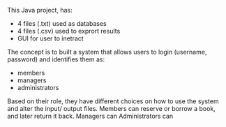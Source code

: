 This Java project, has:
- 4 files (.txt) used as databases
- 4 files (.csv) used to exprort results
- GUI for user to inetract

The concept is to built a system that allows users to login (username, password) and identifies them as:
- members
- managers
- administrators
  
Based on their role, they have different choices on how to use the system and alter the input/ output files. 
Members can reserve or borrow a book, and later return it back.
Managers can 
Administrators can 
